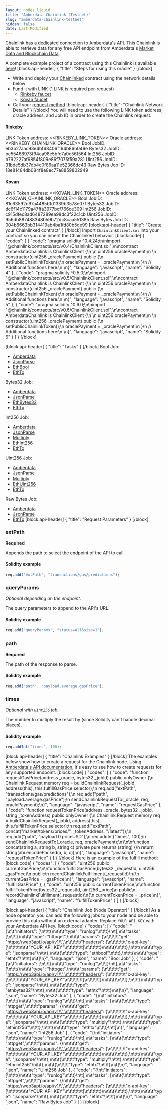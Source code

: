 ```yaml
---
layout: nodes.liquid
title: "Amberdata Chainlink (Testnet)"
slug: "amberdata-chainlink-testnet"
hidden: false
date: Last Modified
---
```

Chainlink has a dedicated connection to <a href="https://amberdata.io/" target="_blank">Amberdata's API</a>. This Chainlink is able to retrieve data for any free API endpoint from Amberdata's <a href="https://docs.amberdata.io/reference" target="_blank">Market Data and Blockchain Data</a>.

A complete example project of a contract using this Chainlink is available <a href="https://github.com/amberdata/amberdata-example-chainlink" target="_blank">here</a>!
[block:api-header]
{
  "title": "Steps for using this oracle"
}
[/block]
- Write and deploy your [Chainlinked](doc:create-a-chainlinked-project)  contract using the network details below
- Fund it with LINK (1 LINK is required per-request)
  - <a href="https://rinkeby.chain.link/" target="_blank">Rinkeby faucet</a>
  - <a href="https://kovan.chain.link/" target="_blank">Kovan faucet</a>
- Call your [request method](#section-chainlink-examples) 
[block:api-header]
{
  "title": "Chainlink Network Details"
}
[/block]
You will need to use the following LINK token address, oracle address, and Job ID in order to create the Chainlink request.

#### Rinkeby
LINK Token address: <<RINKEBY_LINK_TOKEN>>
Oracle address: <<RINKEBY_CHAINLINK_ORACLE>> 
Bool JobID: eb3b27aac93e4bf68406f164b86b049e
Bytes32 JobID: be55468973f94ea98e5bfc7a0e56f564
Int256 JobID: b792227af9854f809e86f7075f59a281
Uint256 JobID: 31bde5db37db4c0f86aa11e52366dc43
Raw Bytes Job ID: 18e81484db084f8e8ec77e8859802949

#### Kovan
LINK Token address: <<KOVAN_LINK_TOKEN>>
Oracle address: <<KOVAN_CHAINLINK_ORACLE>> 
Bool JobID: 81c63592d97a4485b1d1339b3578e07f
Bytes32 JobID: dc6f14c1179a47ffa3977bcf766ce309
Int256 JobID: c915dfec8ad6487289ea98dc3f22c1cb
Uint256 JobID: 956db887488348b59b72dc8caa551385
Raw Bytes Job ID: 004b6663bb314419ab4ba1fd80b5de99
[block:api-header]
{
  "title": "Create your Chainlinked contract"
}
[/block]
Import `ChainlinkClient.sol` into your contract so you can inherit the Chainlinked behavior.
[block:code]
{
  "codes": [
    {
      "code": "pragma solidity ^0.4.24;\n\nimport \"@chainlink/contracts/src/v0.4/ChainlinkClient.sol\";\n\ncontract AmberdataChainlink is ChainlinkClient {\n  \n  uint256 oraclePayment;\n  \n  constructor(uint256 _oraclePayment) public {\n    setPublicChainlinkToken();\n    oraclePayment = _oraclePayment;\n  }\n  // Additional functions here:\n  \n}",
      "language": "javascript",
      "name": "Solidity 4"
    },
    {
      "code": "pragma solidity ^0.5.0;\n\nimport \"@chainlink/contracts/src/v0.5/ChainlinkClient.sol\";\n\ncontract AmberdataChainlink is ChainlinkClient {\n  \n  uint256 oraclePayment;\n  \n  constructor(uint256 _oraclePayment) public {\n    setPublicChainlinkToken();\n    oraclePayment = _oraclePayment;\n  }\n  // Additional functions here:\n  \n}",
      "language": "javascript",
      "name": "Solidity 5"
    },
    {
      "code": "pragma solidity ^0.6.0;\n\nimport \"@chainlink/contracts/src/v0.6/ChainlinkClient.sol\";\n\ncontract AmberdataChainlink is ChainlinkClient {\n  \n  uint256 oraclePayment;\n  \n  constructor(uint256 _oraclePayment) public {\n    setPublicChainlinkToken();\n    oraclePayment = _oraclePayment;\n  }\n  // Additional functions here:\n  \n}",
      "language": "javascript",
      "name": "Solidity 6"
    }
  ]
}
[/block]

[block:api-header]
{
  "title": "Tasks"
}
[/block]
Bool Job:
- [Amberdata](doc:adapters#section-httpget)
- [JsonParse](doc:adapters#section-jsonparse)
- [EthBool](doc:adapters#section-ethbool)
- [EthTx](doc:adapters#section-ethtx)

Bytes32 Job:
- [Amberdata](doc:adapters#section-httpget)
- [JsonParse](doc:adapters#section-jsonparse)
- [EthBytes32](doc:adapters#section-ethbytes32)
- [EthTx](doc:adapters#section-ethtx)

Int256 Job:
- [Amberdata](doc:adapters#section-httpget)
- [JsonParse](doc:adapters#section-jsonparse)
- [Multiply](doc:adapters#section-multiply)
- [EthInt256](doc:adapters#section-etuint256)
- [EthTx](doc:adapters#section-ethtx)

Uint256 Job:
- [Amberdata](doc:adapters#section-httpget)
- [JsonParse](doc:adapters#section-jsonparse)
- [Multiply](doc:adapters#section-multiply)
- [EthUint256](doc:adapters#section-ethuint256)
- [EthTx](doc:adapters#section-ethtx)

Raw Bytes Job:
- [Amberdata](doc:adapters#section-httpget)
- [JsonParse](doc:adapters#section-jsonparse)
- [EthTx](doc:adapters#section-ethtx)
[block:api-header]
{
  "title": "Request Parameters"
}
[/block]
### extPath

**Required**

Appends the path to select the endpoint of the API to call.

#### Solidity example

```javascript
req.add("extPath", "transactions/gas/predictions");
```

### queryParams

_Optional depending on the endpoint._

The query parameters to append to the API's URL.

#### Solidity example

```javascript
req.add("queryParams", "status=all&size=1");
```

### path

**Required**

The path of the response to parse.

#### Solidity example

```javascript
req.add("path", "payload.average.gasPrice");
```

### times

_Optional with `uint256` job._

The number to multiply the result by (since Solidity can't handle decimal places).

#### Solidity example

```javascript
req.addInt("times", 100);
```
[block:api-header]
{
  "title": "Chainlink Examples"
}
[/block]
The examples below show how to create a request for the Chainlink node. Using <a href="https://docs.amberdata.io/reference/reference" target="_blank">Amberdata's API documentation</a>, it's easy to see how to create requests for any supported endpoint.
[block:code]
{
  "codes": [
    {
      "code": "function requestGasPrice(address _oracle, bytes32 _jobId) public onlyOwner {\n  Chainlink.Request memory req = buildChainlinkRequest(_jobId, address(this), this.fulfillGasPrice.selector);\n  req.add(\"extPath\", \"transactions/gas/predictions\");\n  req.add(\"path\", \"payload.average.gasPrice\");\n  sendChainlinkRequestTo(_oracle, req, oraclePayment);\n}",
      "language": "javascript",
      "name": "requestGasPrice"
    },
    {
      "code": "function requestTokenPrice(address _oracle, bytes32 _jobId, string _tokenAddress) public onlyOwner {\n  Chainlink.Request memory req = buildChainlinkRequest(_jobId, address(this), this.fulfillTokenPrice.selector);\n  req.add(\"extPath\", concat(\"market/tokens/prices/\", _tokenAddress, \"/latest\"));\n  req.add(\"path\", \"payload.0.priceUSD\");\n  req.addInt(\"times\", 100);\n  sendChainlinkRequestTo(_oracle, req, oraclePayment);\n}\n\nfunction concat(string a, string b, string c) private pure returns (string) {\n  return string(abi.encodePacked(a, b, c));\n}",
      "language": "javascript",
      "name": "requestTokenPrice"
    }
  ]
}
[/block]
Here is an example of the fulfill method:
[block:code]
{
  "codes": [
    {
      "code": "uint256 public currentGasPrice;\n\nfunction fulfillGasPrice(bytes32 _requestId, uint256 _gasPrice)\n  public\n  recordChainlinkFulfillment(_requestId)\n{\n  currentGasPrice = _gasPrice;\n}",
      "language": "javascript",
      "name": "fulfillGasPrice"
    },
    {
      "code": "uint256 public currentTokenPrice;\n\nfunction fulfillTokenPrice(bytes32 _requestId, uint256 _price)\n  public\n  recordChainlinkFulfillment(_requestId)\n{\n  currentTokenPrice = _price;\n}",
      "language": "javascript",
      "name": "fulfillTokenPrice"
    }
  ]
}
[/block]

[block:api-header]
{
  "title": "Chainlink Job (Node Operator)"
}
[/block]
As a node operator, you can add the following jobs to your node and be able to provide this data without an external adapter. Replace `YOUR_API_KEY` with your Amberdata API key.
[block:code]
{
  "codes": [
    {
      "code": "{\n\t\"initiators\": [\n\t\t{\n\t\t\t\"type\": \"runlog\"\n\t\t}\n\t],\n\t\"tasks\": [\n\t\t{\n\t\t\t\"type\": \"httpget\",\n\t\t\t\"params\": {\n\t\t\t\t\"get\": \"https://web3api.io/api/v1/\",\n\t\t\t\t\"headers\": {\n\t\t\t\t\t\"x-api-key\": [\n\t\t\t\t\t\t\"YOUR_API_KEY\"\n\t\t\t\t\t]\n\t\t\t\t}\n\t\t\t}\n\t\t},\n\t\t{\n\t\t\t\"type\": \"jsonparse\"\n\t\t},\n\t\t{\n\t\t\t\"type\": \"ethbool\"\n\t\t},\n\t\t{\n\t\t\t\"type\": \"ethtx\"\n\t\t}\n\t]\n}",
      "language": "json",
      "name": "Bool Job"
    },
    {
      "code": "{\n\t\"initiators\": [\n\t\t{\n\t\t\t\"type\": \"runlog\"\n\t\t}\n\t],\n\t\"tasks\": [\n\t\t{\n\t\t\t\"type\": \"httpget\",\n\t\t\t\"params\": {\n\t\t\t\t\"get\": \"https://web3api.io/api/v1/\",\n\t\t\t\t\"headers\": {\n\t\t\t\t\t\"x-api-key\": [\n\t\t\t\t\t\t\"YOUR_API_KEY\"\n\t\t\t\t\t]\n\t\t\t\t}\n\t\t\t}\n\t\t},\n\t\t{\n\t\t\t\"type\": \"jsonparse\"\n\t\t},\n\t\t{\n\t\t\t\"type\": \"ethbytes32\"\n\t\t},\n\t\t{\n\t\t\t\"type\": \"ethtx\"\n\t\t}\n\t]\n}",
      "language": "json",
      "name": "Bytes32 Job"
    },
    {
      "code": "{\n\t\"initiators\": [\n\t\t{\n\t\t\t\"type\": \"runlog\"\n\t\t}\n\t],\n\t\"tasks\": [\n\t\t{\n\t\t\t\"type\": \"httpget\",\n\t\t\t\"params\": {\n\t\t\t\t\"get\": \"https://web3api.io/api/v1/\",\n\t\t\t\t\"headers\": {\n\t\t\t\t\t\"x-api-key\": [\n\t\t\t\t\t\t\"YOUR_API_KEY\"\n\t\t\t\t\t]\n\t\t\t\t}\n\t\t\t}\n\t\t},\n\t\t{\n\t\t\t\"type\": \"jsonparse\"\n\t\t},\n\t\t{\n\t\t\t\"type\": \"multiply\"\n\t\t},\n\t\t{\n\t\t\t\"type\": \"ethint256\"\n\t\t},\n\t\t{\n\t\t\t\"type\": \"ethtx\"\n\t\t}\n\t]\n}",
      "language": "json",
      "name": "Int256 Job"
    },
    {
      "code": "{\n\t\"initiators\": [\n\t\t{\n\t\t\t\"type\": \"runlog\"\n\t\t}\n\t],\n\t\"tasks\": [\n\t\t{\n\t\t\t\"type\": \"httpget\",\n\t\t\t\"params\": {\n\t\t\t\t\"get\": \"https://web3api.io/api/v1/\",\n\t\t\t\t\"headers\": {\n\t\t\t\t\t\"x-api-key\": [\n\t\t\t\t\t\t\"YOUR_API_KEY\"\n\t\t\t\t\t]\n\t\t\t\t}\n\t\t\t}\n\t\t},\n\t\t{\n\t\t\t\"type\": \"jsonparse\"\n\t\t},\n\t\t{\n\t\t\t\"type\": \"multiply\"\n\t\t},\n\t\t{\n\t\t\t\"type\": \"ethuint256\"\n\t\t},\n\t\t{\n\t\t\t\"type\": \"ethtx\"\n\t\t}\n\t]\n}",
      "language": "json",
      "name": "Uint256 Job"
    },
    {
      "code": "{\n\t\"initiators\": [\n\t\t{\n\t\t\t\"type\": \"runlog\"\n\t\t}\n\t],\n\t\"tasks\": [\n\t\t{\n\t\t\t\"type\": \"httpget\",\n\t\t\t\"params\": {\n\t\t\t\t\"get\": \"https://web3api.io/api/v1/\",\n\t\t\t\t\"headers\": {\n\t\t\t\t\t\"x-api-key\": [\n\t\t\t\t\t\t\"YOUR_API_KEY\"\n\t\t\t\t\t]\n\t\t\t\t}\n\t\t\t}\n\t\t},\n\t\t{\n\t\t\t\"type\": \"jsonparse\"\n\t\t},\n\t\t{\n\t\t\t\"type\": \"ethtx\"\n\t\t}\n\t]\n}",
      "language": "json",
      "name": "Raw Bytes Job"
    }
  ]
}
[/block]